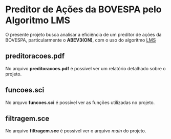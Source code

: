 # Preditor de Ações da BOVESPA pelo Algoritmo LMS

O presente projeto busca analisar a eficiência de um preditor de ações da BOVESPA, particularmente o **ABEV3(ON)**, com o uso do algorítmo [LMS](https://en.wikipedia.org/wiki/Least_mean_squares_filter)

## preditoracoes.pdf
No arquivo **preditoracoes.pdf** é possível ver um relatório detalhado sobre o projeto.

## funcoes.sci
No arquvo **funcoes.sci** é possível ver as funções utilizadas no projeto.

## filtragem.sce
No arquivo **filtragem.sce** é possível ver o arquivo *main* do projeto.